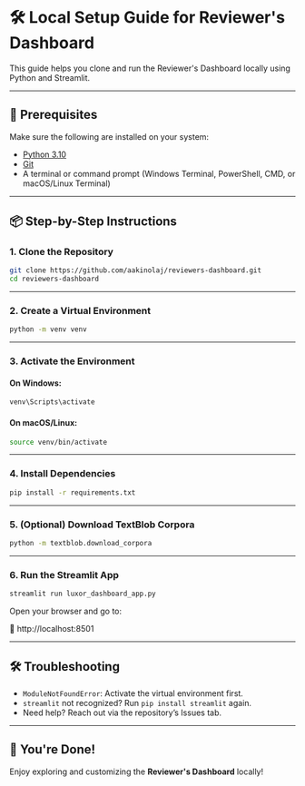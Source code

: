 # 🛠️ Local Setup Guide for Reviewer's Dashboard

This guide helps you clone and run the Reviewer's Dashboard locally using Python and Streamlit.

---

## 🚀 Prerequisites

Make sure the following are installed on your system:

- [Python 3.10](https://www.python.org/downloads/release/python-3109/)
- [Git](https://git-scm.com/downloads)
- A terminal or command prompt (Windows Terminal, PowerShell, CMD, or macOS/Linux Terminal)

---

## 📦 Step-by-Step Instructions

### 1. Clone the Repository

```bash
git clone https://github.com/aakinolaj/reviewers-dashboard.git
cd reviewers-dashboard
```

---

### 2. Create a Virtual Environment

```bash
python -m venv venv
```

---

### 3. Activate the Environment

#### On Windows:

```bash
venv\Scripts\activate
```

#### On macOS/Linux:

```bash
source venv/bin/activate
```

---

### 4. Install Dependencies

```bash
pip install -r requirements.txt
```

---

### 5. (Optional) Download TextBlob Corpora

```bash
python -m textblob.download_corpora
```

---

### 6. Run the Streamlit App

```bash
streamlit run luxor_dashboard_app.py
```

Open your browser and go to:

📍 http://localhost:8501

---

## 🛠 Troubleshooting

- `ModuleNotFoundError`: Activate the virtual environment first.
- `streamlit` not recognized? Run `pip install streamlit` again.
- Need help? Reach out via the repository’s Issues tab.

---

## 🙌 You're Done!

Enjoy exploring and customizing the **Reviewer's Dashboard** locally!
